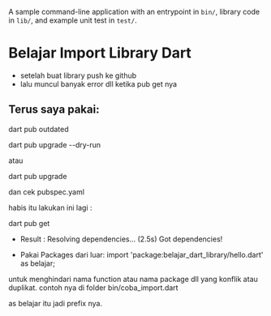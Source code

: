 A sample command-line application with an entrypoint in `bin/`, library code
in `lib/`, and example unit test in `test/`.

# Belajar Import Library Dart

- setelah buat library push ke github
- lalu muncul banyak error dll ketika pub get nya

## Terus saya pakai:

dart pub outdated

dart pub upgrade --dry-run

atau 

dart pub upgrade

dan cek pubspec.yaml

habis itu lakukan ini lagi :

dart pub get

- Result : 
Resolving dependencies... (2.5s)
Got dependencies!

- Pakai Packages dari luar:
import 'package:belajar_dart_library/hello.dart' as belajar; 

untuk menghindari nama function atau nama package dll yang konflik atau duplikat.
contoh nya di folder bin/coba_import.dart

as belajar itu jadi prefix nya.